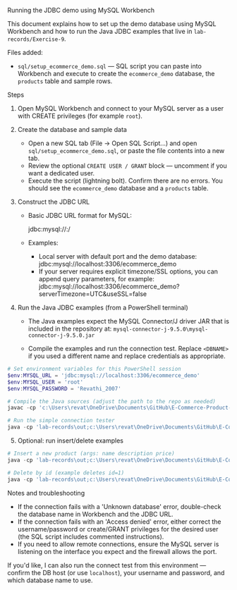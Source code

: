 Running the JDBC demo using MySQL Workbench

This document explains how to set up the demo database using MySQL Workbench and how to run the Java JDBC examples that live in `lab-records/Exercise-9`.

Files added:
- `sql/setup_ecommerce_demo.sql` — SQL script you can paste into Workbench and execute to create the `ecommerce_demo` database, the `products` table and sample rows.

Steps
1. Open MySQL Workbench and connect to your MySQL server as a user with CREATE privileges (for example `root`).

2. Create the database and sample data
   - Open a new SQL tab (File → Open SQL Script...) and open `sql/setup_ecommerce_demo.sql`, or paste the file contents into a new tab.
   - Review the optional `CREATE USER / GRANT` block — uncomment if you want a dedicated user.
   - Execute the script (lightning bolt). Confirm there are no errors. You should see the `ecommerce_demo` database and a `products` table.

3. Construct the JDBC URL
   - Basic JDBC URL format for MySQL:

     jdbc:mysql://<host>:<port>/<databaseName>

   - Examples:
     - Local server with default port and the demo database:
       jdbc:mysql://localhost:3306/ecommerce_demo
     - If your server requires explicit timezone/SSL options, you can append query parameters, for example:
       jdbc:mysql://localhost:3306/ecommerce_demo?serverTimezone=UTC&useSSL=false

4. Run the Java JDBC examples (from a PowerShell terminal)
   - The Java examples expect the MySQL Connector/J driver JAR that is included in the repository at:
     `mysql-connector-j-9.5.0\mysql-connector-j-9.5.0.jar`

   - Compile the examples and run the connection test. Replace `<DBNAME>` if you used a different name and replace credentials as appropriate.

```powershell
# Set environment variables for this PowerShell session
$env:MYSQL_URL = 'jdbc:mysql://localhost:3306/ecommerce_demo'
$env:MYSQL_USER = 'root'
$env:MYSQL_PASSWORD = 'Revathi_2007'

# Compile the Java sources (adjust the path to the repo as needed)
javac -cp 'c:\Users\revat\OneDrive\Documents\GitHub\E-Commerce-Product-Management-System\mysql-connector-j-9.5.0\mysql-connector-j-9.5.0.jar' -d lab-records\out lab-records\Exercise-9\src\com\example\jdbc\*.java

# Run the simple connection tester
java -cp 'lab-records\out;c:\Users\revat\OneDrive\Documents\GitHub\E-Commerce-Product-Management-System\mysql-connector-j-9.5.0\mysql-connector-j-9.5.0.jar' com.example.jdbc.JDBCConnect
```

5. Optional: run insert/delete examples

```powershell
# Insert a new product (args: name description price)
java -cp 'lab-records\out;c:\Users\revat\OneDrive\Documents\GitHub\E-Commerce-Product-Management-System\mysql-connector-j-9.5.0\mysql-connector-j-9.5.0.jar' com.example.jdbc.JDBCInsert "New Product" "Demo product" 12.50

# Delete by id (example deletes id=1)
java -cp 'lab-records\out;c:\Users\revat\OneDrive\Documents\GitHub\E-Commerce-Product-Management-System\mysql-connector-j-9.5.0\mysql-connector-j-9.5.0.jar' com.example.jdbc.JDBCDelete 1
```

Notes and troubleshooting
- If the connection fails with a 'Unknown database' error, double-check the database name in Workbench and the JDBC URL.
- If the connection fails with an 'Access denied' error, either correct the username/password or create/GRANT privileges for the desired user (the SQL script includes commented instructions).
- If you need to allow remote connections, ensure the MySQL server is listening on the interface you expect and the firewall allows the port.

If you'd like, I can also run the connect test from this environment — confirm the DB host (or use `localhost`), your username and password, and which database name to use.
